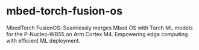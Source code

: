 # mbed-torch-fusion-os
MbedTorch FusionOS: Seamlessly merges Mbed OS with Torch ML models for the P-Nucleo-WB55 on Arm Cortex M4. Empowering edge computing with efficient ML deployment.
